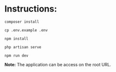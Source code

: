 # Instructions:

    composer install

    cp .env.example .env

    npm install

    php artisan serve

    npm run dev

**Note:**
    The application can be access on the root URL.
